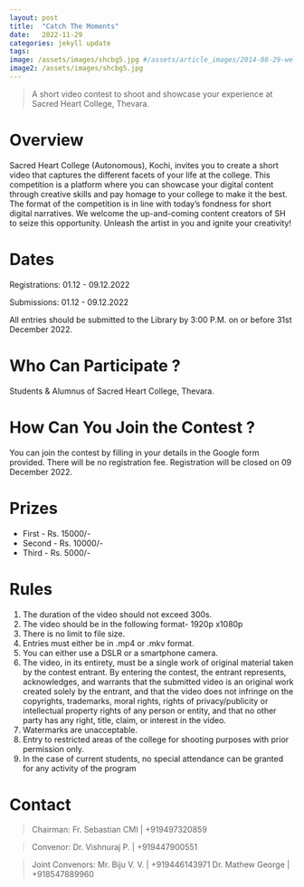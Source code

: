 ```yaml
---
layout: post
title:  "Catch The Moments"
date:   2022-11-29  
categories: jekyll update
tags:
image: /assets/images/shcbg5.jpg #/assets/article_images/2014-08-29-welcome-to-jekyll/desktop.JPG
image2: /assets/images/shcbg5.jpg 
---
```


>A short video contest to shoot and showcase your experience at Sacred Heart College, Thevara.

# Overview   
Sacred Heart College (Autonomous), Kochi, invites you to create a short video that captures the different facets of your life at the college. This competition is a platform where you can showcase your digital content through creative skills and pay homage to your college to make it the best. The format of the competition is in line with today’s fondness for short digital narratives. We welcome the up-and-coming content creators of SH to seize this opportunity. Unleash the artist in you and ignite your creativity!

# Dates

Registrations: 01.12 - 09.12.2022

Submissions:   01.12 - 09.12.2022

All entries should be submitted to the Library by 3:00 P.M. on or before 31st December 2022.

# Who Can Participate ?
 Students  & Alumnus of Sacred Heart College, Thevara. 

# How Can You Join the Contest ?
You can join the contest by filling in your details in the Google form provided. There will be no registration fee. Registration will be closed on 09 December 2022.
 
# Prizes
- First   	- Rs. 15000/-
- Second 	- Rs. 10000/-
- Third   	- Rs. 5000/-

# Rules
1. The duration of the video should not exceed 300s.
2. The video should be in the following format- 1920p x1080p
3. There is no limit to file size.
4. Entries must either be in .mp4 or .mkv format.
5. You can either use a DSLR or a smartphone camera.
6. The video, in its entirety, must be a single work of original material taken by the contest entrant. By entering the contest, the entrant represents, acknowledges, and warrants that the submitted video is an original work created solely by the entrant, and that the video does not infringe on the copyrights, trademarks, moral rights, rights of privacy/publicity or intellectual property rights of any person or entity, and that no other party has any right, title, claim, or interest in the video.
7. Watermarks are unacceptable.
8. Entry to restricted areas of the college for shooting purposes with prior permission only.
9. In the case of current students, no special attendance can be granted for any activity of the program
 
# Contact
>Chairman:
	Fr. Sebastian CMI | +919497320859   

>Convenor: 
	Dr. Vishnuraj P. | +919447900551

>Joint Convenors:
	Mr. Biju V. V. | +919446143971
	Dr. Mathew George | +918547889960



 

[jekyll]:      http://jekyllrb.com
[jekyll-gh]:   https://github.com/jekyll/jekyll
[jekyll-help]: https://github.com/jekyll/jekyll-help
